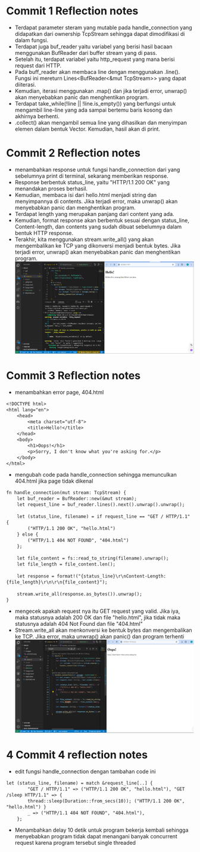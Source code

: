 #  Commit 1 Reflection notes
- Terdapat parameter steram yang mutable pada handle_connection yang didapatkan dari ownership TcpStream sehingga dapat dimodifikasi di dalam fungsi.
- Terdapat juga buf_reader yaitu variabel yang berisi hasil bacaan menggunakan BufReader dari buffer stream yang di pass.
- Setelah itu, terdapat variabel  yaitu http_request yang mana berisi request dari HTTP.
- Pada buff_reader akan membaca line dengan menggunakan .line(). Fungsi ini mereturn Lines<BufReader<&mut TcpStream>> yang dapat diiterasi.
- Kemudian, iterasi menggunakan .map() dan jika terjadi error, unwrap() akan menyebabkan panic dan menghentikan program.
- Terdapat take_while(!line || !line.is_empty()) yang berfungsi untuk mengambil line-line yang ada sampai bertemu baris kosong dan akhirnya berhenti.
- .collect() akan mengambil semua line yang dihasilkan dan menyimpan elemen dalam bentuk Vector. Kemudian, hasil akan di print.

# Commit 2 Reflection notes
- menambahkan response untuk fungsi handle_connection dari yang sebelumnya print di terminal, sekarang memberikan response.
- Response berbentuk status_line, yaitu "HTTP/1.1 200 OK" yang menandakan proses berhasil.
- Kemudian, membaca isi dari hello.html menjadi string dan menyimpannya di contents. Jika terjadi error, maka unwrap() akan menyebabkan panic dan menghentikan program.
- Terdapat length yang merupakan panjang dari content yang ada.
- Kemudian, format response akan berbentuk sesuai dengan status_line, Content-length, dan contents yang sudah dibuat sebelumnya dalam bentuk HTTP response.
- Terakhir, kita menggunakan stream.write_all() yang akan mengembalikan ke TCP yang dikonversi menjadi bentuk bytes. Jika terjadi error, unwrap() akan menyebabkan panic dan menghentikan program.
![Commit 2](/images/commit2.png)

# Commit 3 Reflection notes
- menambahkan error page, 404.html
```
<!DOCTYPE html>
<html lang="en">
    <head>
        <meta charset="utf-8">
        <title>Hello!</title>
    </head>
    <body>
        <h1>Oops!</h1>
        <p>Sorry, I don't know what you're asking for.</p>
    </body>
</html>
```

- mengubah code pada handle_connection sehingga memunculkan 404.html jika page tidak dikenal
```
fn handle_connection(mut stream: TcpStream) {
    let buf_reader = BufReader::new(&mut stream);
    let request_line = buf_reader.lines().next().unwrap().unwrap();

    let (status_line, filename) = if request_line == "GET / HTTP/1.1" {
        ("HTTP/1.1 200 OK", "hello.html")
    } else {
        ("HTTP/1.1 404 NOT FOUND", "404.html")
    };

    let file_content = fs::read_to_string(filename).unwrap();
    let file_length = file_content.len();

    let response = format!("{status_line}\r\nContent-Length: {file_length}\r\n\r\n{file_content}");

    stream.write_all(response.as_bytes()).unwrap();
}
```
- mengecek apakah request nya itu GET request yang valid. Jika iya, maka statusnya adalah 200 OK dan file "hello.html", jika tidak maka statusnya adalah 404 Not Found dan file "404.html"
- Stream.write_all akan menkonversi ke bentuk bytes dan mengembalikan ke TCP. Jika error, maka unwrap() akan panic() dan program terhenti
![Commit 3](/images/commit3.png)

# 4 Commit 4 reflection notes
- edit fungsi handle_connection dengan tambahan code ini
```
let (status_line, filename) = match &request_line[..] {
        "GET / HTTP/1.1" => ("HTTP/1.1 200 OK", "hello.html"), "GET /sleep HTTP/1.1" => {
        thread::sleep(Duration::from_secs(10)); ("HTTP/1.1 200 OK", "hello.html") }
        _ => ("HTTP/1.1 404 NOT FOUND", "404.html"),
    };
```
- Menambahkan delay 10 detik untuk program bekerja kembali sehingga menyebabkan program tidak dapat menangani banyak concurrent request karena program tersebut single threaded
